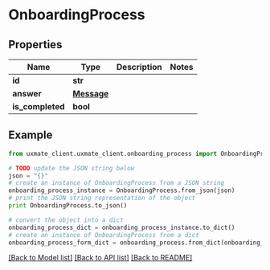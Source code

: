 # OnboardingProcess


## Properties
Name | Type | Description | Notes
------------ | ------------- | ------------- | -------------
**id** | **str** |  | 
**answer** | [**Message**](Message.md) |  | 
**is_completed** | **bool** |  | 

## Example

```python
from uxmate_client.uxmate_client.onboarding_process import OnboardingProcess

# TODO update the JSON string below
json = "{}"
# create an instance of OnboardingProcess from a JSON string
onboarding_process_instance = OnboardingProcess.from_json(json)
# print the JSON string representation of the object
print OnboardingProcess.to_json()

# convert the object into a dict
onboarding_process_dict = onboarding_process_instance.to_dict()
# create an instance of OnboardingProcess from a dict
onboarding_process_form_dict = onboarding_process.from_dict(onboarding_process_dict)
```
[[Back to Model list]](../README.md#documentation-for-models) [[Back to API list]](../README.md#documentation-for-api-endpoints) [[Back to README]](../README.md)


